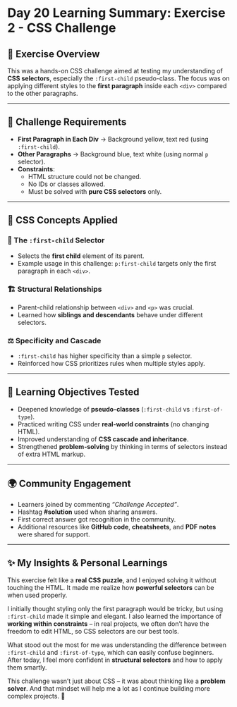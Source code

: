 # Day 20 Learning Summary: Exercise 2 - CSS Challenge  

## 📌 Exercise Overview  
This was a hands-on CSS challenge aimed at testing my understanding of **CSS selectors**, especially the `:first-child` pseudo-class. The focus was on applying different styles to the **first paragraph** inside each `<div>` compared to the other paragraphs.  

---

## 🎯 Challenge Requirements  

- **First Paragraph in Each Div** → Background yellow, text red (using `:first-child`).  
- **Other Paragraphs** → Background blue, text white (using normal `p` selector).  
- **Constraints**:  
  - HTML structure could not be changed.  
  - No IDs or classes allowed.  
  - Must be solved with **pure CSS selectors** only.  

---

## 🧩 CSS Concepts Applied  

### 🔑 The `:first-child` Selector  
- Selects the **first child** element of its parent.  
- Example usage in this challenge: `p:first-child` targets only the first paragraph in each `<div>`.  

### 🏗️ Structural Relationships  
- Parent-child relationship between `<div>` and `<p>` was crucial.  
- Learned how **siblings and descendants** behave under different selectors.  

### ⚖️ Specificity and Cascade  
- `:first-child` has higher specificity than a simple `p` selector.  
- Reinforced how CSS prioritizes rules when multiple styles apply.  

---

## 📘 Learning Objectives Tested  

- Deepened knowledge of **pseudo-classes** (`:first-child` vs `:first-of-type`).  
- Practiced writing CSS under **real-world constraints** (no changing HTML).  
- Improved understanding of **CSS cascade and inheritance**.  
- Strengthened **problem-solving** by thinking in terms of selectors instead of extra HTML markup.  

---

## 🌍 Community Engagement  
- Learners joined by commenting *“Challenge Accepted”*.  
- Hashtag **#solution** used when sharing answers.  
- First correct answer got recognition in the community.  
- Additional resources like **GitHub code**, **cheatsheets**, and **PDF notes** were shared for support.  

---

## ✨ My Insights & Personal Learnings  
This exercise felt like a **real CSS puzzle**, and I enjoyed solving it without touching the HTML. It made me realize how **powerful selectors** can be when used properly.  

I initially thought styling only the first paragraph would be tricky, but using `:first-child` made it simple and elegant. I also learned the importance of **working within constraints** – in real projects, we often don’t have the freedom to edit HTML, so CSS selectors are our best tools.  

What stood out the most for me was understanding the difference between `:first-child` and `:first-of-type`, which can easily confuse beginners. After today, I feel more confident in **structural selectors** and how to apply them smartly.  

This challenge wasn’t just about CSS – it was about thinking like a **problem solver**. And that mindset will help me a lot as I continue building more complex projects. 🚀  
